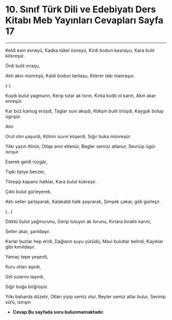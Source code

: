 # 10. Sınıf Türk Dili ve Edebiyatı Ders Kitabı Meb Yayınları Cevapları Sayfa 17

---

Keldi esin esneyü, Kadka tükel ösneyü, Kirdi bodun kasnayu, Kara bulıt kökreşür.

 Ördi bulıt ınraşu,

 Aktı akın münreşü, Kaldı bodun tanlaşu, Kökrer takı manraşur.

 (-)

 Kuydı bulut yagmurın, Kerip tutar ak torın, Kırka kodtı ol karın, Akın akar enreşür.

 Kar büz kamug erüşdi, Taglar suvı akışdı, Kökşin bulıt örüşdi, Kayguk bolup ügrişür.

 Alın

 Orut otın yaşurdı, Kölnin suvın köşerdi, Sığır buka münreşür.

 Yılkı yazın itlinür, Otlap anın etlenür, Begler semüz atlanur, Sevnüp ügür ısrışur.

Eserek geldi rüzgâr,

 Tıpkı tipiye benzer,

 Titreşip kapanır halklar, Kara bulut kükreşir.

 Çıktı bulut gürleyerek,

 Aktı seller şarlayarak, Kalakaldı halk şaşırarak, Şimşek çakar, gök gürleşir.

 (…)

 Döktü bulut yağmurunu, Gerip tutuyor ak torunu, Kırlara bıraktı karını,

 Seller akar, şarıldaşır.

 Karlar buzlar hep eridi, Dağların suyu yürüdü, Mavi bulutlar belirdi, Kayıklar gibi kımıldaşır.

 Yamaç tepe yeşerdi,

 Kuru otları aşırdı,

 Göl sularını taşırdı,

 Sığır boğa böğrüşür.

 Yılkı baharda düzelir, Otları yiyip semiz olur, Beyler semiz atlar bulur, Sevinip sürü, ısırışın

-   **Cevap**:**Bu sayfada soru bulunmamaktadır.**